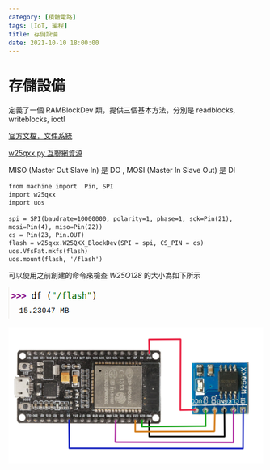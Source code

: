 ```yaml
---
category: [積體電路]
tags: [IoT, 編程]
title: 存儲設備
date: 2021-10-10 18:00:00
---
```


# 存儲設備

定義了一個 RAMBlockDev 類，提供三個基本方法，分別是 readblocks, writeblocks, ioctl

[官方文檔，文件系統](https://docs.micropython.org/en/latest/reference/filesystem.html#)

[w25qxx.py 互聯網資源](https://www.programmersought.com/article/36588111905/)


MISO (Master Out Slave In) 是 DO , MOSI (Master In Slave Out) 是 DI

```shell
from machine import  Pin, SPI
import w25qxx
import uos
 
spi = SPI(baudrate=10000000, polarity=1, phase=1, sck=Pin(21), mosi=Pin(4), miso=Pin(22))
cs = Pin(23, Pin.OUT)
flash = w25qxx.W25QXX_BlockDev(SPI = spi, CS_PIN = cs)
uos.VfsFat.mkfs(flash)
uos.mount(flash, '/flash')

```

可以使用之前創建的命令來檢查 *W25Q128* 的大小為如下所示

![Alt flash](../assets/img/iot/w25qxxflash.png)

![Alt flash](../assets/img/iot/w25q.png)